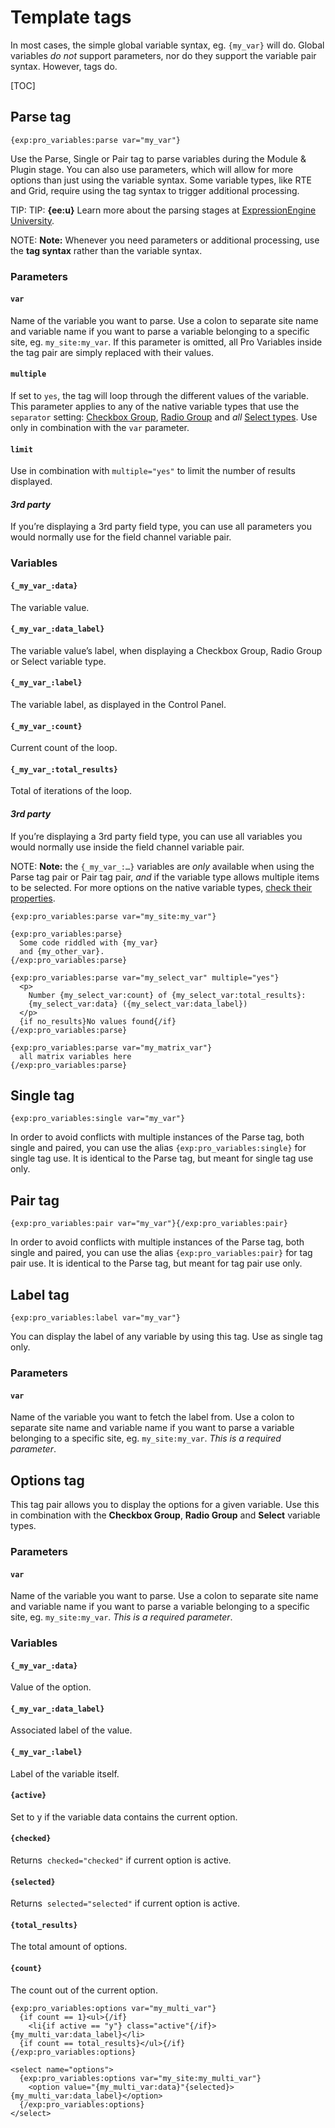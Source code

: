 <!--
    This source file is part of the open source project
    ExpressionEngine User Guide (https://github.com/ExpressionEngine/ExpressionEngine-User-Guide)

    @link      https://expressionengine.com/
    @copyright Copyright (c) 2003-2020, Packet Tide, LLC (https://packettide.com)
    @license   https://expressionengine.com/license Licensed under Apache License, Version 2.0
-->

# Template tags

In most cases, the simple global variable syntax, eg. `{my_var}` will do. Global variables _do not_ support parameters, nor do they support the variable pair syntax. However, tags do.

[TOC]

## Parse tag

    {exp:pro_variables:parse var="my_var"}

Use the Parse, Single or Pair tag to parse variables during the Module & Plugin stage. You can also use parameters, which will allow for more options than just using the variable syntax. Some variable types, like RTE and Grid, require using the tag syntax to trigger additional processing.

TIP: TIP: **{ee:u}** Learn more about the parsing stages at [ExpressionEngine University](https://u.expressionengine.com/course/ee-conf-spring-summit-2021/eeconf-spring-2021-but-first-parse-order-and-php-in-expressionengines-templates).

NOTE: **Note:** Whenever you need parameters or additional processing, use the **tag syntax** rather than the variable syntax.

### Parameters

#### `var`

Name of the variable you want to parse. Use a colon to separate site name and variable name if you want to parse a variable belonging to a specific site, eg. `my_site:my_var`. If this parameter is omitted, all Pro Variables inside the tag pair are simply replaced with their values.

#### `multiple`

If set to `yes`, the tag will loop through the different values of the variable. This parameter applies to any of the native variable types that use the `separator` setting: [Checkbox Group](/add-ons/pro-variables/type.md#checkbox-group), [Radio Group](/add-ons/pro-variables/type.md#radio-group) and _all_ [Select types](/add-ons/pro-variables/type.md#select). Use only in combination with the `var` parameter.

#### `limit`

Use in combination with `multiple="yes"` to limit the number of results displayed.


#### _3rd party_

If you’re displaying a 3rd party field type, you can use all parameters you would normally use for the field channel variable pair.

### Variables

#### `{_my_var_:data}`

The variable value.

#### `{_my_var_:data_label}`

The variable value’s label, when displaying a Checkbox Group, Radio Group or Select variable type.

#### `{_my_var_:label}`

The variable label, as displayed in the Control Panel.

#### `{_my_var_:count}`

Current count of the loop.

#### `{_my_var_:total_results}`

Total of iterations of the loop.

#### _3rd party_

If you’re displaying a 3rd party field type, you can use all variables you would normally use inside the field channel variable pair.

NOTE: **Note:** the `{_my_var_:…}` variables are _only_ available when using the Parse tag pair or Pair tag pair, _and_ if the variable type allows multiple items to be selected. For more options on the native variable types, [check their properties](/add-ons/pro-variables/types.md).

    {exp:pro_variables:parse var="my_site:my_var"}

    {exp:pro_variables:parse}
      Some code riddled with {my_var}
      and {my_other_var}.
    {/exp:pro_variables:parse}

    {exp:pro_variables:parse var="my_select_var" multiple="yes"}
      <p>
        Number {my_select_var:count} of {my_select_var:total_results}:
        {my_select_var:data} ({my_select_var:data_label})
      </p>
      {if no_results}No values found{/if}
    {/exp:pro_variables:parse}

    {exp:pro_variables:parse var="my_matrix_var"}
      all matrix variables here
    {/exp:pro_variables:parse}

## Single tag

    {exp:pro_variables:single var="my_var"}

In order to avoid conflicts with multiple instances of the Parse tag, both single and paired, you can use the alias `{exp:pro_variables:single}` for single tag use. It is identical to the Parse tag, but meant for single tag use only.

## Pair tag

    {exp:pro_variables:pair var="my_var"}{/exp:pro_variables:pair}

In order to avoid conflicts with multiple instances of the Parse tag, both single and paired, you can use the alias `{exp:pro_variables:pair}` for tag pair use. It is identical to the Parse tag, but meant for tag pair use only.

## Label tag

    {exp:pro_variables:label var="my_var"}

You can display the label of any variable by using this tag. Use as single tag only.

### Parameters

#### `var`

Name of the variable you want to fetch the label from. Use a colon to separate site name and variable name if you want to parse a variable belonging to a specific site, eg. `my_site:my_var`. _This is a required parameter_.

## Options tag

This tag pair allows you to display the options for a given variable. Use this in combination with the **Checkbox Group**, **Radio Group** and **Select** variable types.

### Parameters

#### `var`

Name of the variable you want to parse. Use a colon to separate site name and variable name if you want to parse a variable belonging to a specific site, eg. `my_site:my_var`. _This is a required parameter_.

### Variables

#### `{_my_var_:data}`

Value of the option.

#### `{_my_var_:data_label}`

Associated label of the value.

#### `{_my_var_:label}`

Label of the variable itself.

#### `{active}`

Set to y if the variable data contains the current option.

#### `{checked}`

Returns  `checked="checked"` if current option is active.

#### `{selected}`

Returns  `selected="selected"` if current option is active.

#### `{total_results}`

The total amount of options.

#### `{count}`

The count out of the current option.

    {exp:pro_variables:options var="my_multi_var"}
      {if count == 1}<ul>{/if}
        <li{if active == "y"} class="active"{/if}>{my_multi_var:data_label}</li>
      {if count == total_results}</ul>{/if}
    {/exp:pro_variables:options}

    <select name="options">
      {exp:pro_variables:options var="my_site:my_multi_var"}
        <option value="{my_multi_var:data}"{selected}>{my_multi_var:data_label}</option>
      {/exp:pro_variables:options}
    </select>